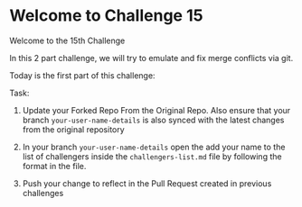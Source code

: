 # Welcome to Challenge 15

Welcome to the 15th Challenge

In this 2 part challenge, we will try to emulate and fix merge conflicts via git.

Today is the first part of this challenge:

Task:

1. Update your Forked Repo From the Original Repo. Also ensure that your branch ``your-user-name-details`` is also synced with the latest changes from the original repository

2. In your branch ``your-user-name-details`` open the add your name to the list of challengers inside the ``challengers-list.md`` file by following the format in the file.

3. Push your change to reflect in the Pull Request created in previous challenges
